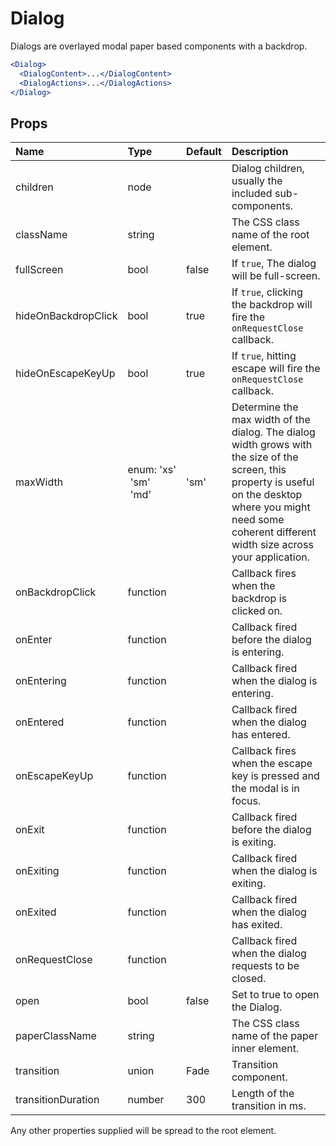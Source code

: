 Dialog
======

Dialogs are overlayed modal paper based components with a backdrop.

```jsx
<Dialog>
  <DialogContent>...</DialogContent>
  <DialogActions>...</DialogActions>
</Dialog>
```

Props
-----

| Name | Type | Default | Description |
|:-----|:-----|:--------|:------------|
| children | node |  | Dialog children, usually the included sub-components. |
| className | string |  | The CSS class name of the root element. |
| fullScreen | bool | false | If `true`, The dialog will be full-screen. |
| hideOnBackdropClick | bool | true | If `true`, clicking the backdrop will fire the `onRequestClose` callback. |
| hideOnEscapeKeyUp | bool | true | If `true`, hitting escape will fire the `onRequestClose` callback. |
| maxWidth | enum:&nbsp;'xs'<br>&nbsp;'sm'<br>&nbsp;'md'<br> | 'sm' | Determine the max width of the dialog. The dialog width grows with the size of the screen, this property is useful on the desktop where you might need some coherent different width size across your application. |
| onBackdropClick | function |  | Callback fires when the backdrop is clicked on. |
| onEnter | function |  | Callback fired before the dialog is entering. |
| onEntering | function |  | Callback fired when the dialog is entering. |
| onEntered | function |  | Callback fired when the dialog has entered. |
| onEscapeKeyUp | function |  | Callback fires when the escape key is pressed and the modal is in focus. |
| onExit | function |  | Callback fired before the dialog is exiting. |
| onExiting | function |  | Callback fired when the dialog is exiting. |
| onExited | function |  | Callback fired when the dialog has exited. |
| onRequestClose | function |  | Callback fired when the dialog requests to be closed. |
| open | bool | false | Set to true to open the Dialog. |
| paperClassName | string |  | The CSS class name of the paper inner element. |
| transition | union | Fade | Transition component. |
| transitionDuration | number | 300 | Length of the transition in ms. |

Any other properties supplied will be spread to the root element.
